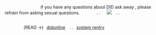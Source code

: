 
⠀⠀⠀⠀⠀⠀⠀⠀⠀⠀⠀ if you have any questions about DID ask away , please refrain from asking sexual questions. ⠀⠀⠀⠀⠀. .⠀⠀![](https://i.imgur.com/CweKHGA.png) ⠀.   .

⠀⠀⠀⠀⠀⠀⠀⠀⠀⠀⠀⠀⠀
⠀⠀⠀⠀⠀⠀⠀⠀⠀⠀⠀⠀⠀⠀⠀⠀⠀⠀⠀⠀⠀⠀⠀⠀⠀⠀⠀⠀⠀⠀ ⠀⠀⠀⠀⠀⠀(READ ->)⠀[didonline](https://rentry.co/didonline) ⠀. .⠀[system rentry](https://rentry.co/hellgaze)
